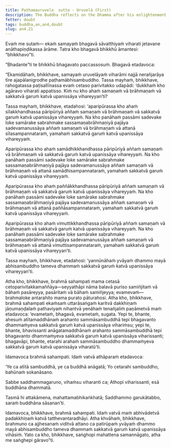 ```yaml
---
title: Paṭhamauruvela  sutta - Uruvelā (First)
description: The Buddha reflects on the Dhamma after his enlightenment and is encouraged by Brahmā Sahampati to rely on the Dhamma.
fetter: doubt
tags: buddha,an,an4,doubt
slug: an4.21
---
```


Evaṁ me sutaṁ— ekaṁ samayaṁ bhagavā sāvatthiyaṁ viharati jetavane anāthapiṇḍikassa ārāme. Tatra kho bhagavā bhikkhū āmantesi: “bhikkhavo”ti.

“Bhadante”ti te bhikkhū bhagavato paccassosuṁ. Bhagavā etadavoca:

“Ekamidāhaṁ, bhikkhave, samayaṁ uruvelāyaṁ viharāmi najjā nerañjarāya tīre ajapālanigrodhe paṭhamābhisambuddho. Tassa mayhaṁ, bhikkhave, rahogatassa paṭisallīnassa evaṁ cetaso parivitakko udapādi: ‘dukkhaṁ kho agāravo viharati appatisso. Kiṁ nu kho ahaṁ samaṇaṁ vā brāhmaṇaṁ vā sakkatvā garuṁ katvā upanissāya vihareyyan’ti?

Tassa mayhaṁ, bhikkhave, etadahosi: ‘aparipūrassa kho ahaṁ sīlakkhandhassa pāripūriyā aññaṁ samaṇaṁ vā brāhmaṇaṁ vā sakkatvā garuṁ katvā upanissāya vihareyyaṁ. Na kho panāhaṁ passāmi sadevake loke samārake sabrahmake sassamaṇabrāhmaṇiyā pajāya sadevamanussāya aññaṁ samaṇaṁ vā brāhmaṇaṁ vā attanā sīlasampannataraṁ, yamahaṁ sakkatvā garuṁ katvā upanissāya vihareyyaṁ.

Aparipūrassa kho ahaṁ samādhikkhandhassa pāripūriyā aññaṁ samaṇaṁ vā brāhmaṇaṁ vā sakkatvā garuṁ katvā upanissāya vihareyyaṁ. Na kho panāhaṁ passāmi sadevake loke samārake sabrahmake sassamaṇabrāhmaṇiyā pajāya sadevamanussāya aññaṁ samaṇaṁ vā brāhmaṇaṁ vā attanā samādhisampannataraṁ, yamahaṁ sakkatvā garuṁ katvā upanissāya vihareyyaṁ.

Aparipūrassa kho ahaṁ paññākkhandhassa pāripūriyā aññaṁ samaṇaṁ vā brāhmaṇaṁ vā sakkatvā garuṁ katvā upanissāya vihareyyaṁ. Na kho panāhaṁ passāmi sadevake loke samārake sabrahmake sassamaṇabrāhmaṇiyā pajāya sadevamanussāya aññaṁ samaṇaṁ vā brāhmaṇaṁ vā attanā paññāsampannataraṁ, yamahaṁ sakkatvā garuṁ katvā upanissāya vihareyyaṁ.

Aparipūrassa kho ahaṁ vimuttikkhandhassa pāripūriyā aññaṁ samaṇaṁ vā brāhmaṇaṁ vā sakkatvā garuṁ katvā upanissāya vihareyyaṁ. Na kho panāhaṁ passāmi sadevake loke samārake sabrahmake sassamaṇabrāhmaṇiyā pajāya sadevamanussāya aññaṁ samaṇaṁ vā brāhmaṇaṁ vā attanā vimuttisampannataraṁ, yamahaṁ sakkatvā garuṁ katvā upanissāya vihareyyan’ti.

Tassa mayhaṁ, bhikkhave, etadahosi: ‘yannūnāhaṁ yvāyaṁ dhammo mayā abhisambuddho tameva dhammaṁ sakkatvā garuṁ katvā upanissāya vihareyyan’ti.

Atha kho, bhikkhave, brahmā sahampati mama cetasā cetoparivitakkamaññāya—seyyathāpi nāma balavā puriso samiñjitaṁ vā bāhaṁ pasāreyya, pasāritaṁ vā bāhaṁ samiñjeyya; evamevaṁ—brahmaloke antarahito mama purato pāturahosi. Atha kho, bhikkhave, brahmā sahampati ekaṁsaṁ uttarāsaṅgaṁ karitvā dakkhiṇaṁ jāṇumaṇḍalaṁ pathaviyaṁ nihantvā yenāhaṁ tenañjaliṁ paṇāmetvā maṁ etadavoca: ‘evametaṁ, bhagavā, evametaṁ, sugata. Yepi te, bhante, ahesuṁ atītamaddhānaṁ arahanto sammāsambuddhā tepi bhagavanto dhammaṁyeva sakkatvā garuṁ katvā upanissāya vihariṁsu; yepi te, bhante, bhavissanti anāgatamaddhānaṁ arahanto sammāsambuddhā tepi bhagavanto dhammaṁyeva sakkatvā garuṁ katvā upanissāya viharissanti; bhagavāpi, bhante, etarahi arahaṁ sammāsambuddho dhammaṁyeva sakkatvā garuṁ katvā upanissāya viharatū’ti.

Idamavoca brahmā sahampati. Idaṁ vatvā athāparaṁ etadavoca:

‘Ye ca atītā sambuddhā,
ye ca buddhā anāgatā;
Yo cetarahi sambuddho,
bahūnaṁ sokanāsano.

Sabbe saddhammagaruno,
vihaṁsu viharanti ca;
Athopi viharissanti,
esā buddhāna dhammatā.

Tasmā hi attakāmena,
mahattamabhikaṅkhatā;
Saddhammo garukātabbo,
saraṁ buddhāna sāsanan’ti.

Idamavoca, bhikkhave, brahmā sahampati. Idaṁ vatvā maṁ abhivādetvā padakkhiṇaṁ katvā tatthevantaradhāyi. Atha khvāhaṁ, bhikkhave, brahmuno ca ajjhesanaṁ viditvā attano ca patirūpaṁ yvāyaṁ dhammo mayā abhisambuddho tameva dhammaṁ sakkatvā garuṁ katvā upanissāya vihāsiṁ. Yato ca kho, bhikkhave, saṅghopi mahattena samannāgato, atha me saṅghepi gāravo”ti.
